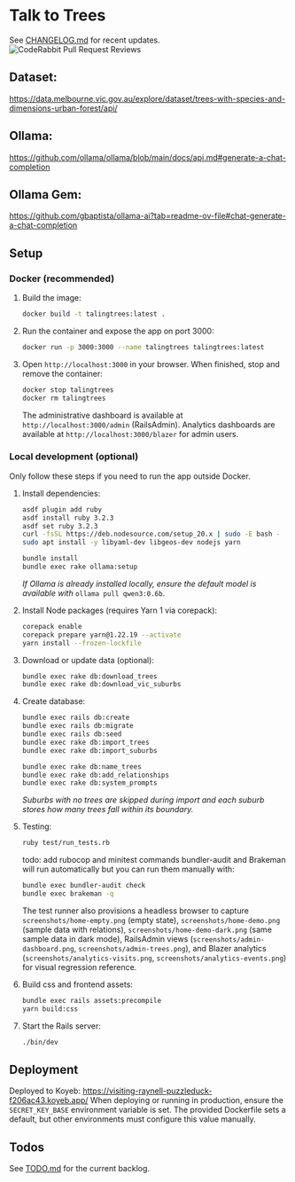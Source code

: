 # Talk to Trees

See [CHANGELOG.md](CHANGELOG.md) for recent updates.
![CodeRabbit Pull Request Reviews](https://img.shields.io/coderabbit/prs/github/PuZZleDucK/TalingTrees?utm_source=oss&utm_medium=github&utm_campaign=PuZZleDucK%2FTalingTrees&labelColor=171717&color=FF570A&link=https%3A%2F%2Fcoderabbit.ai&label=CodeRabbit+Reviews)

## Dataset:
https://data.melbourne.vic.gov.au/explore/dataset/trees-with-species-and-dimensions-urban-forest/api/

## Ollama:
https://github.com/ollama/ollama/blob/main/docs/api.md#generate-a-chat-completion

## Ollama Gem:
https://github.com/gbaptista/ollama-ai?tab=readme-ov-file#chat-generate-a-chat-completion

## Setup

### Docker (recommended)
1. Build the image:
   ```bash
   docker build -t talingtrees:latest .
   ```
2. Run the container and expose the app on port 3000:
   ```bash
   docker run -p 3000:3000 --name talingtrees talingtrees:latest
   ```
3. Open `http://localhost:3000` in your browser. When finished, stop and remove the container:
   ```bash
   docker stop talingtrees
   docker rm talingtrees
   ```

   The administrative dashboard is available at `http://localhost:3000/admin` (RailsAdmin).
   Analytics dashboards are available at `http://localhost:3000/blazer` for admin users.
### Local development (optional)
Only follow these steps if you need to run the app outside Docker.

1. Install dependencies:
   ```bash
   asdf plugin add ruby
   asdf install ruby 3.2.3
   asdf set ruby 3.2.3
   curl -fsSL https://deb.nodesource.com/setup_20.x | sudo -E bash -
   sudo apt install -y libyaml-dev libgeos-dev nodejs yarn

   bundle install
   bundle exec rake ollama:setup
   ```
   *If Ollama is already installed locally, ensure the default model is available with* `ollama pull qwen3:0.6b`.

2. Install Node packages (requires Yarn 1 via corepack):
   ```bash
   corepack enable
   corepack prepare yarn@1.22.19 --activate
   yarn install --frozen-lockfile
   ```

3. Download or update data (optional):
   ```bash
   bundle exec rake db:download_trees
   bundle exec rake db:download_vic_suburbs
   ```

4. Create database:
   ```bash
   bundle exec rails db:create
   bundle exec rails db:migrate
   bundle exec rails db:seed
   bundle exec rake db:import_trees
   bundle exec rake db:import_suburbs

   bundle exec rake db:name_trees
   bundle exec rake db:add_relationships
   bundle exec rake db:system_prompts
   ```
   *Suburbs with no trees are skipped during import and each suburb stores how many trees fall within its boundary.*

5. Testing:
   ```bash
   ruby test/run_tests.rb
   ```
   todo: add rubocop and minitest commands
   bundler-audit and Brakeman will run automatically but you can run them manually with:
   ```bash
   bundle exec bundler-audit check
   bundle exec brakeman -q
   ```
   The test runner also provisions a headless browser to capture `screenshots/home-empty.png` (empty state), `screenshots/home-demo.png` (sample data with relations), `screenshots/home-demo-dark.png` (same sample data in dark mode), RailsAdmin views (`screenshots/admin-dashboard.png`, `screenshots/admin-trees.png`), and Blazer analytics (`screenshots/analytics-visits.png`, `screenshots/analytics-events.png`) for visual regression reference.

6. Build css and frontend assets:
   ```bash
   bundle exec rails assets:precompile
   yarn build:css
   ```

7. Start the Rails server:
   ```bash
   ./bin/dev
   ```

## Deployment
Deployed to Koyeb: https://visiting-raynell-puzzleduck-f206ac43.koyeb.app/
When deploying or running in production, ensure the `SECRET_KEY_BASE` environment
variable is set. The provided Dockerfile sets a default, but other environments
must configure this value manually.

## Todos

See [TODO.md](TODO.md) for the current backlog.
